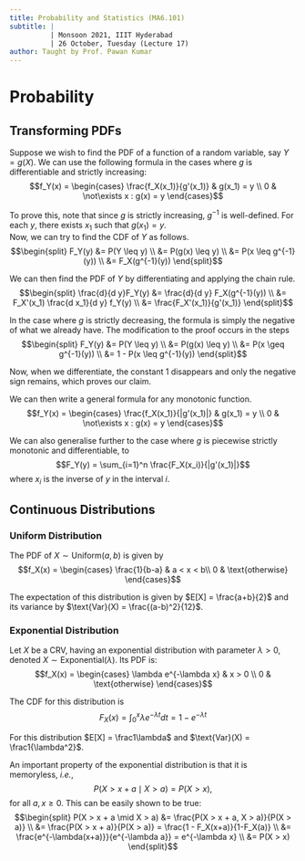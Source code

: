 ```yaml
---
title: Probability and Statistics (MA6.101)
subtitle: |
          | Monsoon 2021, IIIT Hyderabad
          | 26 October, Tuesday (Lecture 17)
author: Taught by Prof. Pawan Kumar
---
```


# Probability
## Transforming PDFs
Suppose we wish to find the PDF of a function of a random variable, say $Y = g(X)$. We can use the following formula in the cases where $g$ is differentiable and strictly increasing:
$$f_Y(x) = \begin{cases}
\frac{f_X(x_1)}{g'(x_1)} & g(x_1) = y \\
0 & \not\exists x : g(x) = y \end{cases}$$

To prove this, note that since $g$ is strictly increasing, $g^{-1}$ is well-defined. For each $y$, there exists $x_1$ such that $g(x_1) = y$.  
Now, we can try to find the CDF of $Y$ as follows.
$$\begin{split}
F_Y(y) &= P(Y \leq y) \\
&= P(g(x) \leq y) \\
&= P(x \leq g^{-1}(y)) \\
&= F_X(g^{-1}(y)) \end{split}$$

We can then find the PDF of $Y$ by differentiating and applying the chain rule.
$$\begin{split}
\frac{d}{d y}F_Y(y) &= \frac{d}{d y} F_X(g^{-1}(y)) \\
&= F_X'(x_1) \frac{d x_1}{d y} f_Y(y) \\
&= \frac{F_X'(x_1)}{g'(x_1)} \end{split}$$

In the case where $g$ is strictly decreasing, the formula is simply the negative of what we already have. The modification to the proof occurs in the steps
$$\begin{split}
F_Y(y) &= P(Y \leq y) \\
&= P(g(x) \leq y) \\
&= P(x \geq g^{-1}(y)) \\
&= 1 - P(x \leq g^{-1}(y)) \end{split}$$

Now, when we differentiate, the constant 1 disappears and only the negative sign remains, which proves our claim.  

We can then write a general formula for any monotonic function.
$$f_Y(x) = \begin{cases}
\frac{f_X(x_1)}{|g'(x_1)|} & g(x_1) = y \\
0 & \not\exists x : g(x) = y \end{cases}$$

We can also generalise further to the case where $g$ is piecewise strictly monotonic and differentiable, to
$$F_Y(y) = \sum_{i=1}^n \frac{F_X(x_i)}{|g'(x_1)|}$$
where $x_i$ is the inverse of $y$ in the interval $i$.

## Continuous Distributions
### Uniform Distribution
The PDF of $X \sim \text{Uniform}(a,b)$ is given by
$$f_X(x) = \begin{cases}
\frac{1}{b-a} & a < x < b\\
0 & \text{otherwise} \end{cases}$$

The expectation of this distribution is given by $E[X] = \frac{a+b}{2}$ and its variance by $\text{Var}(X) = \frac{(a-b)^2}{12}$.

### Exponential Distribution
Let $X$ be a CRV, having an exponential distribution with parameter $\lambda> 0$, denoted $X \sim \text{Exponential}(\lambda)$. Its PDF is:
$$f_X(x) = \begin{cases}
\lambda e^{-\lambda x} & x > 0 \\
0 & \text{otherwise} \end{cases}$$

The CDF for this distribution is
$$F_X(x) = \int_0^x \lambda e^{-\lambda t} dt = 1 - e^{-\lambda t}$$

For this distribution $E[X] = \frac1\lambda$ and $\text{Var}(X) = \frac1{\lambda^2}$.  

An important property of the exponential distribution is that it is memoryless, *i.e.*,
$$P(X > x + a \mid X > a) = P(X > x),$$
for all $a, x \geq 0$. This can be easily shown to be true:
$$\begin{split}
P(X > x + a \mid X > a) &= \frac{P(X > x + a, X > a)}{P(X > a)} \\
&= \frac{P(X > x + a)}{P(X > a)} = \frac{1 - F_X(x+a)}{1-F_X(a)} \\
&= \frac{e^{-\lambda(x+a)}}{e^{-\lambda a}} = e^{-\lambda x} \\
&= P(X > x) \end{split}$$

